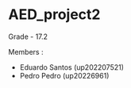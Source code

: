 # AED_project2

Grade - 17.2 

Members :

- Eduardo Santos (up202207521)
- Pedro Pedro (up20226961)
